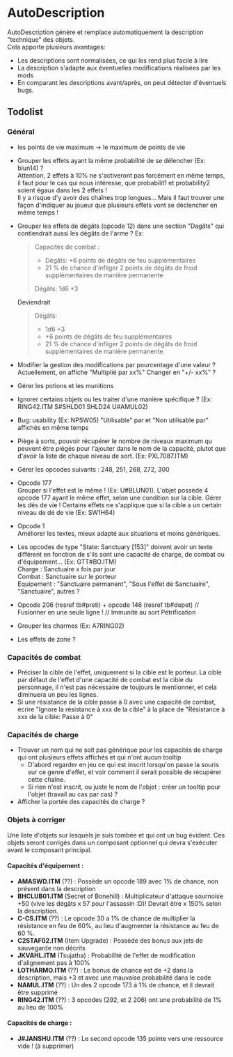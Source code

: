 # AutoDescription

AutoDescription génère et remplace automatiquement la description "technique" des objets.  
Cela apporte plusieurs avantages:
- Les descriptions sont normalisées, ce qui les rend plus facile à lire
- La description s'adapte aux éventuelles modifications réalisées par les mods
- En comparant les descriptions avant/après, on peut détecter d'éventuels bugs.

## Todolist

### Général

- les points de vie maximum -> le maximum de points de vie
- Grouper les effets ayant la même probabilité de se délencher (Ex: blun14) ?  
  Attention, 2 effets à 10% ne s'activeront pas forcément en même temps, il faut pour le cas qui nous intéresse, que probabilit1 et probability2 soient égaux dans les 2 effets !  
  Il y a risque d'y avoir des chaînes trop longues...  Mais il faut trouver une façon d'indiquer au joueur que plusieurs effets vont se déclencher en même temps !
- Grouper les effets de dégâts (opcode 12) dans une section "Dagâts" qui contiendrait aussi les dégâts de l'arme ?
  Ex:
  > Capacités de combat :
  > - Dégâts: +6 points de dégâts de feu supplémentaires
  > - 21 % de chance d'infliger 2 points de dégâts de froid supplémentaires de manière permanente
  > 
  > Dégâts: 1d6 +3
  
  Deviendrait
  
  > Dégâts: 
  > - 1d6 +3
  > - +6 points de dégâts de feu supplémentaires
  > - 21 % de chance d'infliger 2 points de dégâts de froid supplémentaires de manière permanente
- Modifier la gestion des modifications par pourcentage d'une valeur ?  
  Actuellement, on affiche "Multiplié par xx%"
  Changer en "+/- xx%" ?
- Gérer les potions et les munitions
- Ignorer certains objets ou les traiter d'une manière spécifique ? (Ex: RING42.ITM S#SHLD01 SHLD24 U#AMUL02)
- Bug: usability (Ex: NPSW05)
  "Utilisable" par et "Non utilisable par" affichés en même temps
- Piège à sorts, pouvoir récupérer le nombre de niveaux maximum qu peuvent être piégés pour l'ajouter dans le nom de la capacité, plutot que d'avoir la liste de chaque niveau de sort. (Ex: PXL7087.ITM)
- Gérer les opcodes suivants : 248, 251, 268, 272, 300
- Opcode 177  
  Grouper si l'effet est le même ! (Ex: U#BLUN01). L'objet possède 4 opcode 177 ayant le même effet, selon une condition sur la cible.
  Gérer les dés de vie ! Certains effets ne s'applique que si la cible a un certain niveau de dé de vie (Ex: SW1H64)
- Opcode 1  
  Améliorer les textes, mieux adapté aux situations et moins génériques.
- Les opcodes de type "State: Sanctuary [153]" doivent avoir un texte différent en fonction de s'ils sont une capacité de charge, de combat ou d'équipement... (Ex: GTT#BO.ITM)  
  Charge : Sanctuaire x fois par jour  
  Combat : Sanctuaire sur le porteur  
  Equipement : "Sanctuaire permanent", "Sous l'effet de Sanctuaire", "Sanctuaire", autres ?
- Opcode 206 (resref tb#preti) + opcode 146 (resref tb#depet)
  // Fusionner en une seule ligne ! // Immunité au sort Pétrification
- Grouper les charmes (Ex: A7RING02)
- Les effets de zone ?
  

### Capacités de combat

- Préciser la cible de l'effet, uniquement si la cible est le porteur.
  La cible par défaut de l'effet d'une capacité de combat est la cible du personnage, il n'est pas nécessaire de toujours le mentionner, et cela diminuera un peu les lignes.
- Si une résistance de la cible passe à 0 avec une capacité de combat, écrire "Ignore la résistance à xxx de la cible" à la place de "Résistance à xxx de la cible: Passe à 0"

### Capacités de charge

- Trouver un nom qui ne soit pas générique pour les capacités de charge qui ont plusieurs effets affichés et qui n'ont aucun tooltip
  - D'abord regarder en jeu ce qui est inscrit lorsqu'on passe la souris sur ce genre d'effet, et voir comment il serait possible de récupérer cette chaîne.
  - Si rien n'est inscrit, ou juste le nom de l'objet : créer un tooltip pour l'objet (travail au cas par cas) ?
- Afficher la portée des capacités de charge ?

### Objets à corriger

Une liste d'objets sur lesquels je suis tombée et qui ont un bug évident.
Ces objets seront corrigés dans un composant optionnel qui devra s'exécuter avant le composant principal.

#### Capacités d'équipement : 
- **AMASWD.ITM** (??) : Possède un opcode 189 avec 1% de chance, non présent dans la description
- **BHCLUB01.ITM** (Secret of Bonehill) : Multiplicateur d'attaque sournoise +50 (vive les dégâts x 57 pour l'assassin :D)! Devrait être x 150% selon la description.
- **C-CS.ITM** (??) : Le opcode 30 a 1% de chance de multiplier la résistance en feu de 60%, au lieu d'augmenter la résistance au feu de 60 %.
- **C2STAF02.ITM** (Item Upgrade) : Possède des bonus aux jets de sauvegarde non décrits
- **JKVAHL.ITM** (Tsujatha) : Probabilité de l'effet de modification d'alignement pas à 100% 
- **LOTHARMO.ITM** (??) : Le bonus de chance est de +2 dans la description, mais +3 et avec une mauvaise probabilité dans le code
- **NAMUL.ITM** (??) : Un des 2 opcode 173 à 1% de chance, et il devrait être supprimé
- **RING42.ITM** (??) : 3 opcodes (292, et 2 206) ont une probabilité de 1% au lieu de 100%

#### Capacités de charge : 
- **J#JANSHU.ITM** (??) : Le second opcode 135 pointe vers une ressource vide ! (à supprimer)